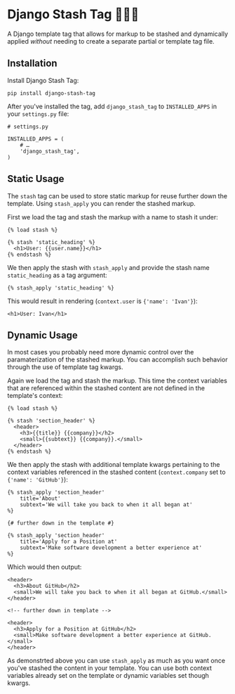 # Django Stash Tag 👨🏻‍🦱

A Django template tag that allows for markup to be stashed and
dynamically applied *without* needing to create a separate partial or
template tag file.

## Installation

Install Django Stash Tag:

```
pip install django-stash-tag
```

After you've installed the tag, add `django_stash_tag` to
`INSTALLED_APPS` in your `settings.py` file:

```
# settings.py

INSTALLED_APPS = (
    # …
    'django_stash_tag',
)
```

## Static Usage

The `stash` tag can be used to store static markup for reuse further
down the template. Using `stash_apply` you can render the stashed
markup.

First we load the tag and stash the markup with a name to stash it
under:

```
{% load stash %}

{% stash 'static_heading' %}
  <h1>User: {{user.name}}</h1>
{% endstash %}
```

We then apply the stash with `stash_apply` and provide the stash name
`static_heading` as a tag argument:

```
{% stash_apply 'static_heading' %}
```

This would result in rendering (`context.user` is `{'name': 'Ivan'}`):

```
<h1>User: Ivan</h1>
```

## Dynamic Usage

In most cases you probably need more dynamic control over the
paramaterization of the stashed markup. You can accomplish such
behavior through the use of template tag kwargs.

Again we load the tag and stash the markup. This time the context
variables that are referenced within the stashed content are not
defined in the template's context:

```
{% load stash %}

{% stash 'section_header' %}
  <header>
    <h3>{{title}} {{company}}</h2>
    <small>{{subtext}} {{company}}.</small>
  </header>
{% endstash %}
```

We then apply the stash with additional template kwargs pertaining to
the context variables referenced in the stashed content
(`context.company` set to `{'name': 'GitHub'}`):

```
{% stash_apply 'section_header'
    title='About'
    subtext='We will take you back to when it all began at'
%}

{# further down in the template #}

{% stash_apply 'section_header'
    title='Apply for a Position at'
    subtext='Make software development a better experience at'
%}
```

Which would then output:

```
<header>
  <h3>About GitHub</h2>
  <small>We will take you back to when it all began at GitHub.</small>
</header>

<!-- further down in template --> 

<header>
  <h3>Apply for a Position at GitHub</h2>
  <small>Make software development a better experience at GitHub.</small>
</header>
```

As demonstrted above you can use `stash_apply` as much as you
want once you've stashed the content in your template. You can use both
context variables already set on the template or dynamic variables set
though kwargs.
